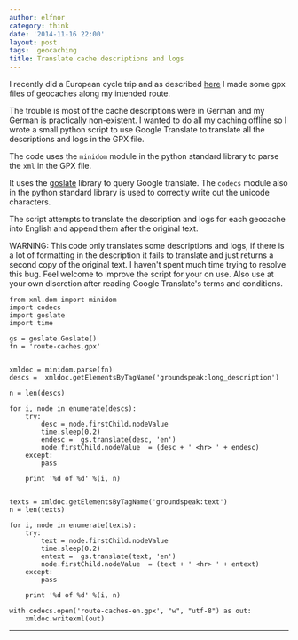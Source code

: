 ```yaml
---
author: elfnor
category: think
date: '2014-11-16 22:00'
layout: post
tags:  geocaching
title: Translate cache descriptions and logs
---
```


I recently did a European cycle trip and as described [here](%7Bfilename%7D/caches_along_track.md) I made some gpx files of geocaches along my intended route.

The trouble is most of the cache descriptions were in German and my German is practically non-existent. I wanted to do all my caching offline so I wrote a small python script to use Google Translate to translate all the descriptions and logs in the GPX file.

The code uses the `minidom` module in the python standard library to parse the `xml` in the GPX file.

It uses the [goslate](http://pythonhosted.org/goslate/) library to query Google translate. The `codecs` module also in the python standard library is used to correctly write out the unicode characters.

The script attempts to translate the description and logs for each geocache into English and append them after the original text.

WARNING: This code only translates some descriptions and logs, if there is a lot of formatting in the description it fails to translate and just returns a second copy of the original text. I haven\'t spent much time trying to resolve this bug. Feel welcome to improve the script for your on use. Also use at your own discretion after reading Google Translate\'s terms and conditions.

``` {.python}
from xml.dom import minidom
import codecs
import goslate
import time

gs = goslate.Goslate()
fn = 'route-caches.gpx'


xmldoc = minidom.parse(fn)    
descs =  xmldoc.getElementsByTagName('groundspeak:long_description')

n = len(descs)    
    
for i, node in enumerate(descs):
    try:
        desc = node.firstChild.nodeValue
        time.sleep(0.2) 
        endesc =  gs.translate(desc, 'en')
        node.firstChild.nodeValue  = (desc + ' <hr> ' + endesc)
    except:
        pass
        
    print '%d of %d' %(i, n)
    
    
texts = xmldoc.getElementsByTagName('groundspeak:text')
n = len(texts)    
    
for i, node in enumerate(texts):
    try:
        text = node.firstChild.nodeValue
        time.sleep(0.2) 
        entext =  gs.translate(text, 'en')
        node.firstChild.nodeValue  = (text + ' <hr> ' + entext)
    except:
        pass
        
    print '%d of %d' %(i, n)

with codecs.open('route-caches-en.gpx', "w", "utf-8") as out:
    xmldoc.writexml(out)
```

------------------------------------------------------------------------
